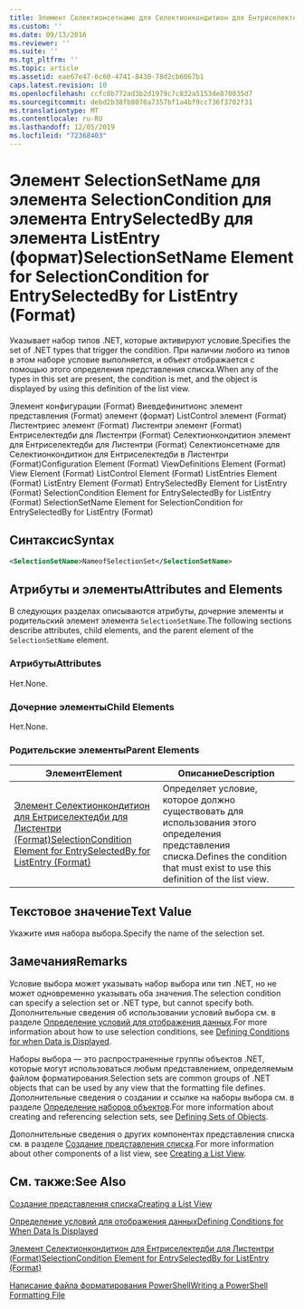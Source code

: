 ```yaml
---
title: Элемент Селектионсетнаме для Селектионкондитион для Ентриселектедби для Листентри (Format) | Документация Майкрософт
ms.custom: ''
ms.date: 09/13/2016
ms.reviewer: ''
ms.suite: ''
ms.tgt_pltfrm: ''
ms.topic: article
ms.assetid: eae67e47-6c60-4741-8430-78d2cb6067b1
caps.latest.revision: 10
ms.openlocfilehash: ccfc0b772ad3b2d1979c7c832a5153de870035d7
ms.sourcegitcommit: debd2b38fb8070a7357bf1a4bf9cc736f3702f31
ms.translationtype: MT
ms.contentlocale: ru-RU
ms.lasthandoff: 12/05/2019
ms.locfileid: "72368403"
---
```

# <a name="selectionsetname-element-for-selectioncondition-for-entryselectedby-for-listentry-format"></a><span data-ttu-id="d9423-102">Элемент SelectionSetName для элемента SelectionCondition для элемента EntrySelectedBy для элемента ListEntry (формат)</span><span class="sxs-lookup"><span data-stu-id="d9423-102">SelectionSetName Element for SelectionCondition for EntrySelectedBy for ListEntry (Format)</span></span>

<span data-ttu-id="d9423-103">Указывает набор типов .NET, которые активируют условие.</span><span class="sxs-lookup"><span data-stu-id="d9423-103">Specifies the set of .NET types that trigger the condition.</span></span> <span data-ttu-id="d9423-104">При наличии любого из типов в этом наборе условие выполняется, и объект отображается с помощью этого определения представления списка.</span><span class="sxs-lookup"><span data-stu-id="d9423-104">When any of the types in this set are present, the condition is met, and the object is displayed by using this definition of the list view.</span></span>

<span data-ttu-id="d9423-105">Элемент конфигурации (Format) Виевдефинитионс элемент представления (Format) элемент (формат) ListControl элемент (Format) Листентриес элемент (Format) Листентри элемент (Format) Ентриселектедби для Листентри (Format) Селектионкондитион элемент для Ентриселектедби для Листентри (Format) Селектионсетнаме для Селектионкондитион для Ентриселектедби в Листентри (Format)</span><span class="sxs-lookup"><span data-stu-id="d9423-105">Configuration Element (Format) ViewDefinitions Element (Format) View Element (Format) ListControl Element (Format) ListEntries Element (Format) ListEntry Element (Format) EntrySelectedBy Element for ListEntry (Format) SelectionCondition Element for EntrySelectedBy for ListEntry (Format) SelectionSetName Element for SelectionCondition for EntrySelectedBy for ListEntry (Format)</span></span>

## <a name="syntax"></a><span data-ttu-id="d9423-106">Синтаксис</span><span class="sxs-lookup"><span data-stu-id="d9423-106">Syntax</span></span>

```xml
<SelectionSetName>NameofSelectionSet</SelectionSetName>
```

## <a name="attributes-and-elements"></a><span data-ttu-id="d9423-107">Атрибуты и элементы</span><span class="sxs-lookup"><span data-stu-id="d9423-107">Attributes and Elements</span></span>

<span data-ttu-id="d9423-108">В следующих разделах описываются атрибуты, дочерние элементы и родительский элемент элемента `SelectionSetName`.</span><span class="sxs-lookup"><span data-stu-id="d9423-108">The following sections describe attributes, child elements, and the parent element of the `SelectionSetName` element.</span></span>

### <a name="attributes"></a><span data-ttu-id="d9423-109">Атрибуты</span><span class="sxs-lookup"><span data-stu-id="d9423-109">Attributes</span></span>

<span data-ttu-id="d9423-110">Нет.</span><span class="sxs-lookup"><span data-stu-id="d9423-110">None.</span></span>

### <a name="child-elements"></a><span data-ttu-id="d9423-111">Дочерние элементы</span><span class="sxs-lookup"><span data-stu-id="d9423-111">Child Elements</span></span>

<span data-ttu-id="d9423-112">Нет.</span><span class="sxs-lookup"><span data-stu-id="d9423-112">None.</span></span>

### <a name="parent-elements"></a><span data-ttu-id="d9423-113">Родительские элементы</span><span class="sxs-lookup"><span data-stu-id="d9423-113">Parent Elements</span></span>

|<span data-ttu-id="d9423-114">Элемент</span><span class="sxs-lookup"><span data-stu-id="d9423-114">Element</span></span>|<span data-ttu-id="d9423-115">Описание</span><span class="sxs-lookup"><span data-stu-id="d9423-115">Description</span></span>|
|-------------|-----------------|
|[<span data-ttu-id="d9423-116">Элемент Селектионкондитион для Ентриселектедби для Листентри (Format)</span><span class="sxs-lookup"><span data-stu-id="d9423-116">SelectionCondition Element for EntrySelectedBy for ListEntry (Format)</span></span>](./selectioncondition-element-for-entryselectedby-for-listcontrol-format.md)|<span data-ttu-id="d9423-117">Определяет условие, которое должно существовать для использования этого определения представления списка.</span><span class="sxs-lookup"><span data-stu-id="d9423-117">Defines the condition that must exist to use this definition of the list view.</span></span>|

## <a name="text-value"></a><span data-ttu-id="d9423-118">Текстовое значение</span><span class="sxs-lookup"><span data-stu-id="d9423-118">Text Value</span></span>

<span data-ttu-id="d9423-119">Укажите имя набора выбора.</span><span class="sxs-lookup"><span data-stu-id="d9423-119">Specify the name of the selection set.</span></span>

## <a name="remarks"></a><span data-ttu-id="d9423-120">Замечания</span><span class="sxs-lookup"><span data-stu-id="d9423-120">Remarks</span></span>

<span data-ttu-id="d9423-121">Условие выбора может указывать набор выбора или тип .NET, но не может одновременно указывать оба значения.</span><span class="sxs-lookup"><span data-stu-id="d9423-121">The selection condition can specify a selection set or .NET type, but cannot specify both.</span></span> <span data-ttu-id="d9423-122">Дополнительные сведения об использовании условий выбора см. в разделе [Определение условий для отображения данных](./defining-conditions-for-displaying-data.md).</span><span class="sxs-lookup"><span data-stu-id="d9423-122">For more information about how to use selection conditions, see [Defining Conditions for when Data is Displayed](./defining-conditions-for-displaying-data.md).</span></span>

<span data-ttu-id="d9423-123">Наборы выбора — это распространенные группы объектов .NET, которые могут использоваться любым представлением, определяемым файлом форматирования.</span><span class="sxs-lookup"><span data-stu-id="d9423-123">Selection sets are common groups of .NET objects that can be used by any view that the formatting file defines.</span></span> <span data-ttu-id="d9423-124">Дополнительные сведения о создании и ссылке на наборы выбора см. в разделе [Определение наборов объектов](./defining-selection-sets.md).</span><span class="sxs-lookup"><span data-stu-id="d9423-124">For more information about creating and referencing selection sets, see [Defining Sets of Objects](./defining-selection-sets.md).</span></span>

<span data-ttu-id="d9423-125">Дополнительные сведения о других компонентах представления списка см. в разделе [Создание представления списка](./creating-a-list-view.md).</span><span class="sxs-lookup"><span data-stu-id="d9423-125">For more information about other components of a list view, see [Creating a List View](./creating-a-list-view.md).</span></span>

## <a name="see-also"></a><span data-ttu-id="d9423-126">См. также:</span><span class="sxs-lookup"><span data-stu-id="d9423-126">See Also</span></span>

[<span data-ttu-id="d9423-127">Создание представления списка</span><span class="sxs-lookup"><span data-stu-id="d9423-127">Creating a List View</span></span>](./creating-a-list-view.md)

[<span data-ttu-id="d9423-128">Определение условий для отображения данных</span><span class="sxs-lookup"><span data-stu-id="d9423-128">Defining Conditions for When Data Is Displayed</span></span>](./defining-conditions-for-displaying-data.md)

[<span data-ttu-id="d9423-129">Элемент Селектионкондитион для Ентриселектедби для Листентри (Format)</span><span class="sxs-lookup"><span data-stu-id="d9423-129">SelectionCondition Element for EntrySelectedBy for ListEntry (Format)</span></span>](./selectioncondition-element-for-entryselectedby-for-listcontrol-format.md)

[<span data-ttu-id="d9423-130">Написание файла форматирования PowerShell</span><span class="sxs-lookup"><span data-stu-id="d9423-130">Writing a PowerShell Formatting File</span></span>](./writing-a-powershell-formatting-file.md)
